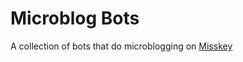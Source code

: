 # Microblog Bots

A collection of bots that do microblogging on [Misskey](https://github.com/misskey-dev/misskey)
